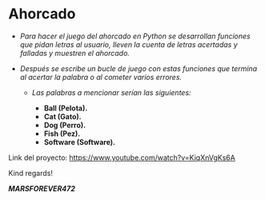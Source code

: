 # Ahorcado

- _Para hacer el juego del ahorcado en Python se desarrollan funciones que pidan letras al usuario, lleven la cuenta de letras acertadas y falladas y muestren el ahorcado._
- _Después se escribe un bucle de juego con estas funciones que termina al acertar la palabra o al cometer varios errores._

  - _Las palabras a mencionar serían las siguientes:_
    
    - **Ball (Pelota).**
    - **Cat (Gato).**
    - **Dog (Perro).**
    - **Fish (Pez).**
    - **Software (Software).**
      
Link del proyecto: https://www.youtube.com/watch?v=KiqXnVgKs6A

Kind regards!

***MARSFOREVER472***
